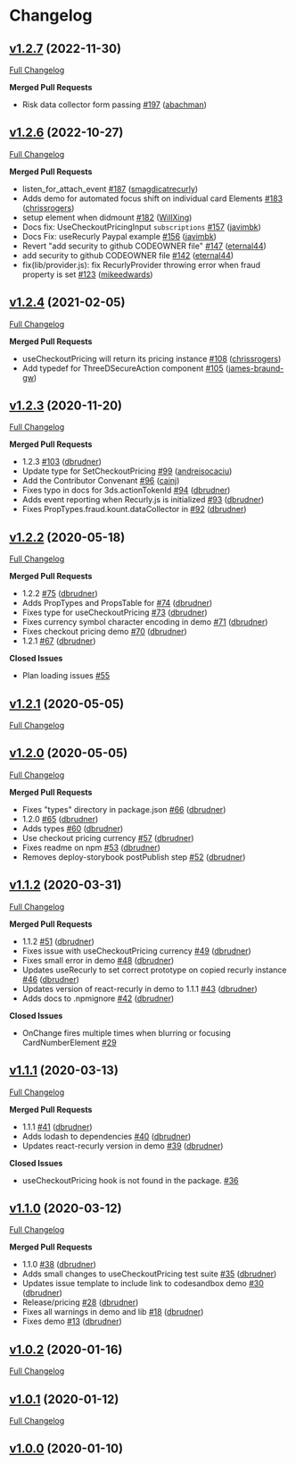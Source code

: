 # Changelog

## [v1.2.7](https://github.com/recurly/react-recurly/tree/v1.2.7) (2022-11-30)

[Full Changelog](https://github.com/recurly/react-recurly/compare/v1.2.6...v1.2.7)


**Merged Pull Requests**

- Risk data collector form passing [#197](https://github.com/recurly/react-recurly/pull/197) ([abachman](https://github.com/abachman))



## [v1.2.6](https://github.com/recurly/react-recurly/tree/v1.2.6) (2022-10-27)

[Full Changelog](https://github.com/recurly/react-recurly/compare/v1.2.4...v1.2.6)


**Merged Pull Requests**

- listen_for_attach_event [#187](https://github.com/recurly/react-recurly/pull/187) ([smagdicatrecurly](https://github.com/smagdicatrecurly))
- Adds demo for automated focus shift on individual card Elements [#183](https://github.com/recurly/react-recurly/pull/183) ([chrissrogers](https://github.com/chrissrogers))
- setup element when didmount [#182](https://github.com/recurly/react-recurly/pull/182) ([WillXing](https://github.com/WillXing))
- Docs fix: UseCheckoutPricingInput `subscriptions` [#157](https://github.com/recurly/react-recurly/pull/157) ([javimbk](https://github.com/javimbk))
- Docs Fix: useRecurly Paypal example [#156](https://github.com/recurly/react-recurly/pull/156) ([javimbk](https://github.com/javimbk))
- Revert "add security to github CODEOWNER file" [#147](https://github.com/recurly/react-recurly/pull/147) ([eternal44](https://github.com/eternal44))
- add security to github CODEOWNER file [#142](https://github.com/recurly/react-recurly/pull/142) ([eternal44](https://github.com/eternal44))
- fix(lib/provider.js): fix RecurlyProvider throwing error when fraud property is set [#123](https://github.com/recurly/react-recurly/pull/123) ([mikeedwards](https://github.com/mikeedwards))



## [v1.2.4](https://github.com/recurly/react-recurly/tree/v1.2.4) (2021-02-05)

[Full Changelog](https://github.com/recurly/react-recurly/compare/v1.2.3...v1.2.4)


**Merged Pull Requests**

- useCheckoutPricing will return its pricing instance [#108](https://github.com/recurly/react-recurly/pull/108) ([chrissrogers](https://github.com/chrissrogers))
- Add typedef for ThreeDSecureAction component [#105](https://github.com/recurly/react-recurly/pull/105) ([james-braund-gw](https://github.com/james-braund-gw))



## [v1.2.3](https://github.com/recurly/react-recurly/tree/v1.2.3) (2020-11-20)

[Full Changelog](https://github.com/recurly/react-recurly/compare/v1.2.2...v1.2.3)


**Merged Pull Requests**

- 1.2.3 [#103](https://github.com/recurly/react-recurly/pull/103) ([dbrudner](https://github.com/dbrudner))
- Update type for SetCheckoutPricing [#99](https://github.com/recurly/react-recurly/pull/99) ([andreisocaciu](https://github.com/andreisocaciu))
- Add the Contributor Convenant [#96](https://github.com/recurly/react-recurly/pull/96) ([cainj](https://github.com/cainj))
- Fixes typo in docs for 3ds.actionTokenId [#94](https://github.com/recurly/react-recurly/pull/94) ([dbrudner](https://github.com/dbrudner))
- Adds event reporting when Recurly.js is initialized [#93](https://github.com/recurly/react-recurly/pull/93) ([dbrudner](https://github.com/dbrudner))
- Fixes PropTypes.fraud.kount.dataCollector in <Provider /> [#92](https://github.com/recurly/react-recurly/pull/92) ([dbrudner](https://github.com/dbrudner))



## [v1.2.2](https://github.com/recurly/react-recurly/tree/v1.2.2) (2020-05-18)

[Full Changelog](https://github.com/recurly/react-recurly/compare/v1.2.1...v1.2.2)


**Merged Pull Requests**

- 1.2.2 [#75](https://github.com/recurly/react-recurly/pull/75) ([dbrudner](https://github.com/dbrudner))
- Adds PropTypes and PropsTable for <RecurlyProvider /> [#74](https://github.com/recurly/react-recurly/pull/74) ([dbrudner](https://github.com/dbrudner))
- Fixes type for useCheckoutPricing [#73](https://github.com/recurly/react-recurly/pull/73) ([dbrudner](https://github.com/dbrudner))
- Fixes currency symbol character encoding in demo [#71](https://github.com/recurly/react-recurly/pull/71) ([dbrudner](https://github.com/dbrudner))
- Fixes checkout pricing demo [#70](https://github.com/recurly/react-recurly/pull/70) ([dbrudner](https://github.com/dbrudner))
- 1.2.1 [#67](https://github.com/recurly/react-recurly/pull/67) ([dbrudner](https://github.com/dbrudner))

**Closed Issues**

- Plan loading issues [#55](https://github.com/recurly/react-recurly/issues/55)


## [v1.2.1](https://github.com/recurly/react-recurly/tree/v1.2.1) (2020-05-05)

[Full Changelog](https://github.com/recurly/react-recurly/compare/v1.2.0...v1.2.1)





## [v1.2.0](https://github.com/recurly/react-recurly/tree/v1.2.0) (2020-05-05)

[Full Changelog](https://github.com/recurly/react-recurly/compare/v1.1.2...v1.2.0)


**Merged Pull Requests**

- Fixes "types" directory in package.json [#66](https://github.com/recurly/react-recurly/pull/66) ([dbrudner](https://github.com/dbrudner))
- 1.2.0 [#65](https://github.com/recurly/react-recurly/pull/65) ([dbrudner](https://github.com/dbrudner))
- Adds types [#60](https://github.com/recurly/react-recurly/pull/60) ([dbrudner](https://github.com/dbrudner))
- Use checkout pricing currency [#57](https://github.com/recurly/react-recurly/pull/57) ([dbrudner](https://github.com/dbrudner))
- Fixes readme on npm [#53](https://github.com/recurly/react-recurly/pull/53) ([dbrudner](https://github.com/dbrudner))
- Removes deploy-storybook postPublish step [#52](https://github.com/recurly/react-recurly/pull/52) ([dbrudner](https://github.com/dbrudner))



## [v1.1.2](https://github.com/recurly/react-recurly/tree/v1.1.2) (2020-03-31)

[Full Changelog](https://github.com/recurly/react-recurly/compare/v1.1.1...v1.1.2)


**Merged Pull Requests**

- 1.1.2 [#51](https://github.com/recurly/react-recurly/pull/51) ([dbrudner](https://github.com/dbrudner))
- Fixes issue with useCheckoutPricing currency [#49](https://github.com/recurly/react-recurly/pull/49) ([dbrudner](https://github.com/dbrudner))
- Fixes small error in demo [#48](https://github.com/recurly/react-recurly/pull/48) ([dbrudner](https://github.com/dbrudner))
- Updates useRecurly to set correct prototype on copied recurly instance [#46](https://github.com/recurly/react-recurly/pull/46) ([dbrudner](https://github.com/dbrudner))
- Updates version of react-recurly in demo to 1.1.1 [#43](https://github.com/recurly/react-recurly/pull/43) ([dbrudner](https://github.com/dbrudner))
- Adds docs to .npmignore [#42](https://github.com/recurly/react-recurly/pull/42) ([dbrudner](https://github.com/dbrudner))

**Closed Issues**

- OnChange fires multiple times when blurring or focusing CardNumberElement [#29](https://github.com/recurly/react-recurly/issues/29)


## [v1.1.1](https://github.com/recurly/react-recurly/tree/v1.1.1) (2020-03-13)

[Full Changelog](https://github.com/recurly/react-recurly/compare/v1.1.0...v1.1.1)


**Merged Pull Requests**

- 1.1.1 [#41](https://github.com/recurly/react-recurly/pull/41) ([dbrudner](https://github.com/dbrudner))
- Adds lodash to dependencies [#40](https://github.com/recurly/react-recurly/pull/40) ([dbrudner](https://github.com/dbrudner))
- Updates react-recurly version in demo [#39](https://github.com/recurly/react-recurly/pull/39) ([dbrudner](https://github.com/dbrudner))

**Closed Issues**

- useCheckoutPricing hook is not found in the package. [#36](https://github.com/recurly/react-recurly/issues/36)


## [v1.1.0](https://github.com/recurly/react-recurly/tree/v1.1.0) (2020-03-12)

[Full Changelog](https://github.com/recurly/react-recurly/compare/v1.0.2...v1.1.0)


**Merged Pull Requests**

- 1.1.0 [#38](https://github.com/recurly/react-recurly/pull/38) ([dbrudner](https://github.com/dbrudner))
- Adds small changes to useCheckoutPricing test suite [#35](https://github.com/recurly/react-recurly/pull/35) ([dbrudner](https://github.com/dbrudner))
- Updates issue template to include link to codesandbox demo [#30](https://github.com/recurly/react-recurly/pull/30) ([dbrudner](https://github.com/dbrudner))
- Release/pricing [#28](https://github.com/recurly/react-recurly/pull/28) ([dbrudner](https://github.com/dbrudner))
- Fixes all warnings in demo and lib [#18](https://github.com/recurly/react-recurly/pull/18) ([dbrudner](https://github.com/dbrudner))
- Fixes demo [#13](https://github.com/recurly/react-recurly/pull/13) ([dbrudner](https://github.com/dbrudner))



## [v1.0.2](https://github.com/recurly/react-recurly/tree/v1.0.2) (2020-01-16)

[Full Changelog](https://github.com/recurly/react-recurly/compare/v1.0.1...v1.0.2)





## [v1.0.1](https://github.com/recurly/react-recurly/tree/v1.0.1) (2020-01-12)

[Full Changelog](https://github.com/recurly/react-recurly/compare/v1.0.0...v1.0.1)





## [v1.0.0](https://github.com/recurly/react-recurly/tree/v1.0.0) (2020-01-10)




